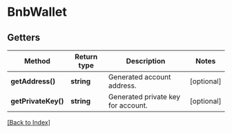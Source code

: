 # BnbWallet

## Getters

Method | Return type | Description | Notes
------------ | ------------- | ------------- | -------------
**getAddress()** | **string** | Generated account address. | [optional]
**getPrivateKey()** | **string** | Generated private key for account. | [optional]

[[Back to Index]](../index.md)
